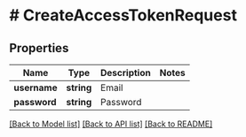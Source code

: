 # # CreateAccessTokenRequest

## Properties

Name | Type | Description | Notes
------------ | ------------- | ------------- | -------------
**username** | **string** | Email |
**password** | **string** | Password |

[[Back to Model list]](../../README.md#models) [[Back to API list]](../../README.md#endpoints) [[Back to README]](../../README.md)
